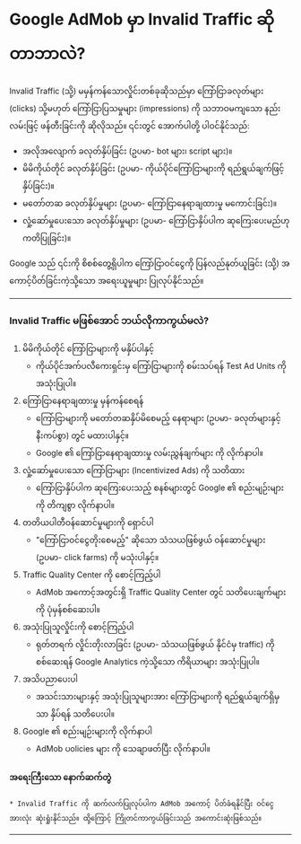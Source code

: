 
# Google AdMob မှာ Invalid Traffic ဆိုတာဘာလဲ?

 Invalid Traffic (သို့) မမှန်ကန်သောလှိုင်းတစ်ခုဆိုသည်မှာ ကြော်ငြာခလုတ်များ (clicks) သို့မဟုတ် ကြော်ငြာပြသမှုများ (impressions) ကို သဘာဝမကျသော နည်းလမ်းဖြင့် 
 ဖန်တီးခြင်းကို ဆိုလိုသည်။ ၎င်းတွင် အောက်ပါတို့ ပါဝင်နိုင်သည်:

  * အလိုအလျောက် ခလုတ်နှိပ်ခြင်း (ဥပမာ- bot များ၊ script များ)။
  * မိမိကိုယ်တိုင် ခလုတ်နှိပ်ခြင်း (ဥပမာ- ကိုယ်ပိုင်ကြော်ငြာများကို ရည်ရွယ်ချက်ဖြင့် နှိပ်ခြင်း)။
  * မတော်တဆ ခလုတ်နှိပ်မှုများ (ဥပမာ- ကြော်ငြာနေရာချထားမှု မကောင်းခြင်း)။
  * လှုံ့ဆော်မှုပေးသော ခလုတ်နှိပ်မှုများ (ဥပမာ- ကြော်ငြာနှိပ်ပါက ဆုကြေးပေးမည်ဟု ကတိပြုခြင်း)။

  Google သည် ၎င်းကို စိစစ်တွေ့ရှိပါက ကြော်ငြာဝင်ငွေကို ပြန်လည်နုတ်ယူခြင်း (သို့) အကောင့်ပိတ်ခြင်းကဲ့သို့သော အရေးယူမှုများ ပြုလုပ်နိုင်သည်။

 ****

 ### Invalid Traffic မဖြစ်အောင် ဘယ်လိုကာကွယ်မလဲ?

 1. မိမိကိုယ်တိုင် ကြော်ငြာများကို မနှိပ်ပါနှင့်
    * ကိုယ်ပိုင်အက်ပလီကေးရှင်းမှ ကြော်ငြာများကို စမ်းသပ်ရန် Test Ad Units ကို အသုံးပြုပါ။
 2. ကြော်ငြာနေရာချထားမှု မှန်ကန်စေရန်
    * ကြော်ငြာများကို မတော်တဆနှိပ်မိစေမည့် နေရာများ (ဥပမာ- ခလုတ်များနှင့် နီးကပ်စွာ) တွင် မထားပါနှင့်။
    * Google ၏ ကြော်ငြာနေရာချထားမှု လမ်းညွှန်ချက်များ ကို လိုက်နာပါ။
 3. လှုံ့ဆော်မှုပေးသော ကြော်ငြာများ (Incentivized Ads) ကို သတိထား
    * ကြော်ငြာနှိပ်ပါက ဆုကြေးပေးသည့် စနစ်များတွင် Google ၏ စည်းမျဉ်းများကို တိကျစွာ လိုက်နာပါ။
 4. တတိယပါတီဝန်ဆောင်မှုများကို ရှောင်ပါ
    * "ကြော်ငြာဝင်ငွေတိုးစေမည့်" ဆိုသော သံသယဖြစ်ဖွယ် ဝန်ဆောင်မှုများ (ဥပမာ- click farms) ကို မသုံးပါနှင့်။
 5. Traffic Quality Center ကို စောင့်ကြည့်ပါ
    * AdMob အကောင့်အတွင်းရှိ Traffic Quality Center တွင် သတိပေးချက်များကို ပုံမှန်စစ်ဆေးပါ။
 6. အသုံးပြုသူလှိုင်းကို စောင့်ကြည့်ပါ
    * ရုတ်တရက် လှိုင်းတိုးလာခြင်း (ဥပမာ- သံသယဖြစ်ဖွယ် နိုင်ငံမှ traffic) ကို စစ်ဆေးရန် Google Analytics ကဲ့သို့သော ကိရိယာများ အသုံးပြုပါ။
 7. အသိပညာပေးပါ
    * အသင်းသားများနှင့် အသုံးပြုသူများအား ကြော်ငြာများကို ရည်ရွယ်ချက်ရှိမှသာ နှိပ်ရန် သတိပေးပါ။
 8. Google ၏ စည်းမျဉ်းများကို လိုက်နာပါ
    * AdMob ပolicies များ ကို သေချာဖတ်ပြီး လိုက်နာပါ။

 #### အရေးကြီးသော နောက်ဆက်တွဲ
    * Invalid Traffic ကို ဆက်လက်ပြုလုပ်ပါက AdMob အကောင့် ပိတ်ခံရနိုင်ပြီး ဝင်ငွေအားလုံး ဆုံးရှုံးနိုင်သည်။ ထို့ကြောင့် ကြိုတင်ကာကွယ်ခြင်းသည် အကောင်းဆုံးဖြစ်သည်။

 ___
